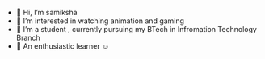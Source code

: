 - 👋 Hi, I’m samiksha
- 👀 I’m interested in watching animation and gaming  
- 🌱 I’m a student , currently pursuing my BTech in Infromation Technology Branch
- 📙 An enthusiastic learner ☺ 
